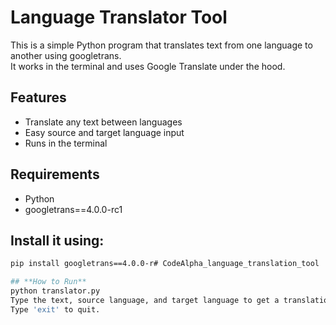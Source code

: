 #  **Language Translator Tool**

This is a simple Python program that translates text from one language to another using googletrans.  
It works in the terminal and uses Google Translate under the hood.

##  **Features**
- Translate any text between languages  
- Easy source and target language input  
- Runs in the terminal  

##  **Requirements**
- Python  
- googletrans==4.0.0-rc1  

## **Install it using:**
```bash
pip install googletrans==4.0.0-r# CodeAlpha_language_translation_tool

## **How to Run**
python translator.py
Type the text, source language, and target language to get a translation.
Type 'exit' to quit.

